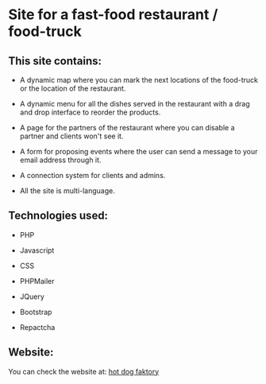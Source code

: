 # Site for a fast-food restaurant / food-truck



## This site contains: 

* A dynamic map where you can mark the next locations of the food-truck or the location of the restaurant.



* A dynamic menu for all the dishes served in the restaurant with a drag and drop interface to reorder the products.



* A page for the partners of the restaurant where you can disable a partner and clients won't see it.



* A form for proposing events where the user can send a message to your email address through it.



* A connection system for clients and admins.



* All the site is multi-language. 



## Technologies used:



* PHP

* Javascript

* CSS

* PHPMailer

* JQuery

* Bootstrap

* Repactcha

## Website:




You can check the website at: [hot dog faktory](https://www.esig-sandbox.ch/stefanepntsf/view/main.php)